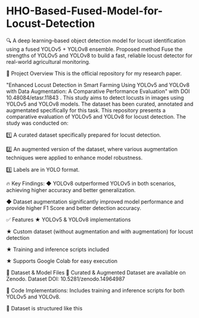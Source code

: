 # HHO-Based-Fused-Model-for-Locust-Detection
🔍 A deep learning–based object detection model for locust identification using a fused YOLOv5 + YOLOv8 ensemble. Proposed method Fuse the strengths of YOLOv5 and YOLOv8 to build a fast, reliable locust detector for real-world agricultural monitoring.

📌 Project Overview
This is the official repository for my research paper.

"Enhanced Locust Detection in Smart Farming Using YOLOv5 and YOLOv8 with Data Augmentation: A Comparative Performance Evaluation" with DOI 10.48084/etasr.11843 . This study aims to detect locusts in images using YOLOv5 and YOLOv8 models. The dataset has been curated, annotated and augmentated specifically for this task.
This repository presents a comparative evaluation of YOLOv5 and YOLOv8 for locust detection. The study was conducted on:

1️⃣ A curated dataset specifically prepared for locust detection.

2️⃣ An augmented version of the dataset, where various augmentation techniques were applied to enhance model robustness.

3️⃣ Labels are in YOLO format.

🔥 Key Findings:
◆ YOLOv8 outperformed YOLOv5 in both scenarios, achieving higher accuracy and better generalization.

◆ Dataset augmentation significantly improved model performance and provide higher F1 Score and better detection accuracy.

✅ Features
★ YOLOv5 & YOLOv8 implementations

★ Custom dataset (without augmentation and with augmentation) for locust detection

★ Training and inference scripts included

★ Supports Google Colab for easy execution

📁 Dataset & Model Files
🔹 Curated & Augmented Dataset are available on Zenodo. Dataset DOI: 10.5281/zenodo.14964987

🔹 Code Implementations: Includes training and inference scripts for both YOLOv5 and YOLOv8.

🔹 Dataset is structured like this
